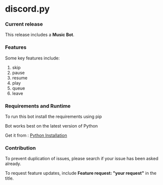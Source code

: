 # discord.py

### Current release

This release includes a **Music Bot**. 

### Features

Some key features include:

1. skip
2. pause
3. resume
4. play
5. queue
6. leave

### Requirements and Runtime

To run this bot install the requirements using pip

Bot works best on the latest version of Python 

Get it from : [Python Installation](https://python.org)


### Contribution

To prevent duplication of issues, please search if your issue has been asked already.

To request feature updates, include **Feature request: "your request"** in the title.
